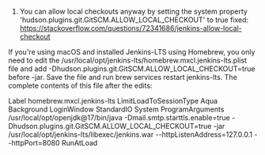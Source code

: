 1. You can allow local checkouts anyway by setting the system property 'hudson.plugins.git.GitSCM.ALLOW_LOCAL_CHECKOUT' to true
   fixed: https://stackoverflow.com/questions/72341686/jenkins-allow-local-checkout

If you're using macOS and installed Jenkins-LTS using Homebrew, you only need to edit the /usr/local/opt/jenkins-lts/homebrew.mxcl.jenkins-lts.plist file and add <string>-Dhudson.plugins.git.GitSCM.ALLOW_LOCAL_CHECKOUT=true</string> before <string>-jar</string>. Save the file and run brew services restart jenkins-lts. The complete contents of this file after the edits:

<?xml version="1.0" encoding="UTF-8"?>
<!DOCTYPE plist PUBLIC "-//Apple//DTD PLIST 1.0//EN" "http://www.apple.com/DTDs/PropertyList-1.0.dtd">
<plist version="1.0">
<dict>
    <key>Label</key>
    <string>homebrew.mxcl.jenkins-lts</string>
    <key>LimitLoadToSessionType</key>
    <array>
        <string>Aqua</string>
        <string>Background</string>
        <string>LoginWindow</string>
        <string>StandardIO</string>
        <string>System</string>
    </array>
    <key>ProgramArguments</key>
    <array>
        <string>/usr/local/opt/openjdk@17/bin/java</string>
        <string>-Dmail.smtp.starttls.enable=true</string>
        <string>-Dhudson.plugins.git.GitSCM.ALLOW_LOCAL_CHECKOUT=true</string>
        <string>-jar</string>
        <string>/usr/local/opt/jenkins-lts/libexec/jenkins.war</string>
        <string>--httpListenAddress=127.0.0.1</string>
        <string>--httpPort=8080</string>
    </array>
    <key>RunAtLoad</key>
    <true/>
</dict>
</plist>

